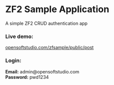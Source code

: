 ZF2 Sample Application
========

A simple ZF2 CRUD authentication app

<h3>Live demo:</h3> 
<a target="blank" href="http://opensoftstudio.com/zfsample/public/post">opensoftstudio.com/zfsample/public/post</a>

<h3>Login:</h3>
<strong>Email:</strong> admin@opensoftstudio.com</strong><br />
<strong>Password:</strong> pwd1234
